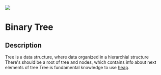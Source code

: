 <img src="https://miro.medium.com/max/1400/1*g01_zclbms0I6gbbHwIjGg.png">
<h1>Binary Tree</h1>
<h2>Description</h2>
<p>Tree is a data structure, where data organized in a hierarchial structure<br>
There's should be a root of tree and nodes, which contains info about next elements of tree
Tree is fundamental knowledge to use <a href="https://github.com/ZQR0/CompScieJourney/tree/master/src/main/java/org/cs/DataStructures/Heap">heap</a>.
</p>

